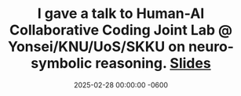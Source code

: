 ---
title: "I gave a talk to Human-AI Collaborative Coding Joint Lab @ Yonsei/KNU/UoS/SKKU on neuro-symbolic reasoning. [Slides](/assets/pdf/talk/20250228-talk-HACC.pdf)"
date: 2025-02-28 00:00:00 -0600
---